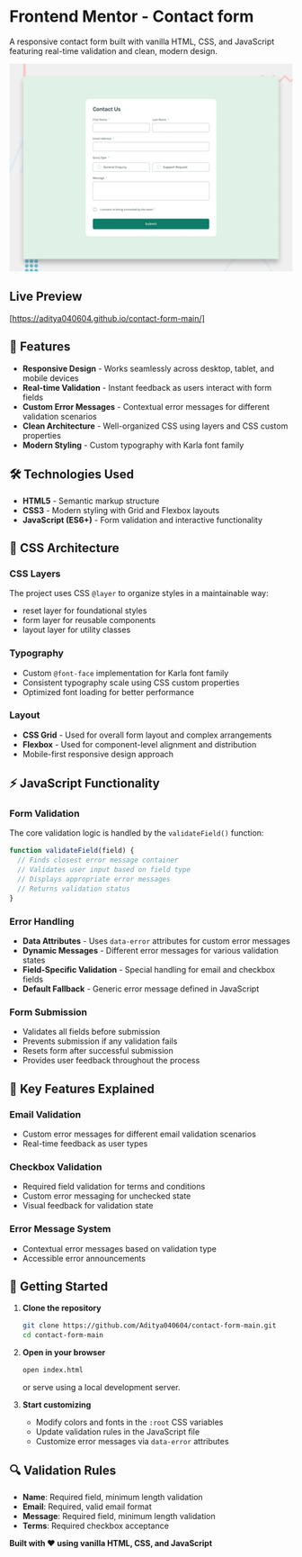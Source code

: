 # Frontend Mentor - Contact form

A responsive contact form built with vanilla HTML, CSS, and JavaScript featuring real-time validation and clean, modern design.

![Design preview for the Contact form coding challenge](./design/desktop-preview.jpg)

## Live Preview

[https://aditya040604.github.io/contact-form-main/]

## 🚀 Features

- **Responsive Design** - Works seamlessly across desktop, tablet, and mobile devices
- **Real-time Validation** - Instant feedback as users interact with form fields
- **Custom Error Messages** - Contextual error messages for different validation scenarios
- **Clean Architecture** - Well-organized CSS using layers and CSS custom properties
- **Modern Styling** - Custom typography with Karla font family

## 🛠️ Technologies Used

- **HTML5** - Semantic markup structure
- **CSS3** - Modern styling with Grid and Flexbox layouts
- **JavaScript (ES6+)** - Form validation and interactive functionality

## 🎨 CSS Architecture

### CSS Layers

The project uses CSS `@layer` to organize styles in a maintainable way:

- reset layer for foundational styles
- form layer for reusable components
- layout layer for utility classes

### Typography

- Custom `@font-face` implementation for Karla font family
- Consistent typography scale using CSS custom properties
- Optimized font loading for better performance

### Layout

- **CSS Grid** - Used for overall form layout and complex arrangements
- **Flexbox** - Used for component-level alignment and distribution
- Mobile-first responsive design approach

## ⚡ JavaScript Functionality

### Form Validation

The core validation logic is handled by the `validateField()` function:

```javascript
function validateField(field) {
  // Finds closest error message container
  // Validates user input based on field type
  // Displays appropriate error messages
  // Returns validation status
}
```

### Error Handling

- **Data Attributes** - Uses `data-error` attributes for custom error messages
- **Dynamic Messages** - Different error messages for various validation states
- **Field-Specific Validation** - Special handling for email and checkbox fields
- **Default Fallback** - Generic error message defined in JavaScript

### Form Submission

- Validates all fields before submission
- Prevents submission if any validation fails
- Resets form after successful submission
- Provides user feedback throughout the process

## 🔧 Key Features Explained

### Email Validation

- Custom error messages for different email validation scenarios
- Real-time feedback as user types

### Checkbox Validation

- Required field validation for terms and conditions
- Custom error messaging for unchecked state
- Visual feedback for validation state

### Error Message System

- Contextual error messages based on validation type
- Accessible error announcements

## 🚀 Getting Started

1. **Clone the repository**

   ```bash
   git clone https://github.com/Aditya040604/contact-form-main.git
   cd contact-form-main
   ```

2. **Open in your browser**

   ```bash
   open index.html
   ```

   or serve using a local development server.

3. **Start customizing**
   - Modify colors and fonts in the `:root` CSS variables
   - Update validation rules in the JavaScript file
   - Customize error messages via `data-error` attributes

## 🔍 Validation Rules

- **Name**: Required field, minimum length validation
- **Email**: Required, valid email format
- **Message**: Required field, minimum length validation
- **Terms**: Required checkbox acceptance

**Built with ❤️ using vanilla HTML, CSS, and JavaScript**
